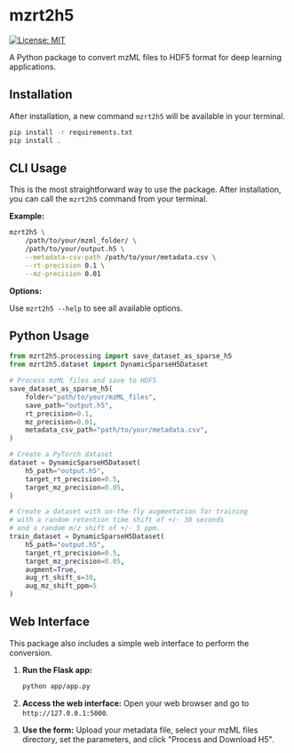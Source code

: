# mzrt2h5

[![License: MIT](https://img.shields.io/badge/License-MIT-yellow.svg)](https://opensource.org/licenses/MIT)

A Python package to convert mzML files to HDF5 format for deep learning applications.

## Installation

After installation, a new command `mzrt2h5` will be available in your terminal.

```bash
pip install -r requirements.txt
pip install .
```

## CLI Usage

This is the most straightforward way to use the package. After installation, you can call the `mzrt2h5` command from your terminal.

**Example:**

```bash
mzrt2h5 \
    /path/to/your/mzml_folder/ \
    /path/to/your/output.h5 \
    --metadata-csv-path /path/to/your/metadata.csv \
    --rt-precision 0.1 \
    --mz-precision 0.01
```

**Options:**

Use `mzrt2h5 --help` to see all available options.

## Python Usage

```python
from mzrt2h5.processing import save_dataset_as_sparse_h5
from mzrt2h5.dataset import DynamicSparseH5Dataset

# Process mzML files and save to HDF5
save_dataset_as_sparse_h5(
    folder="path/to/your/mzML_files",
    save_path="output.h5",
    rt_precision=0.1,
    mz_precision=0.01,
    metadata_csv_path="path/to/your/metadata.csv",
)

# Create a PyTorch dataset
dataset = DynamicSparseH5Dataset(
    h5_path="output.h5",
    target_rt_precision=0.5,
    target_mz_precision=0.05,
)

# Create a dataset with on-the-fly augmentation for training
# with a random retention time shift of +/- 30 seconds
# and a random m/z shift of +/- 5 ppm.
train_dataset = DynamicSparseH5Dataset(
    h5_path="output.h5",
    target_rt_precision=0.5,
    target_mz_precision=0.05,
    augment=True,
    aug_rt_shift_s=30,
    aug_mz_shift_ppm=5
)
```

## Web Interface

This package also includes a simple web interface to perform the conversion.

1.  **Run the Flask app:**
    ```bash
    python app/app.py
    ```

2.  **Access the web interface:**
    Open your web browser and go to `http://127.0.0.1:5000`.

3.  **Use the form:**
    Upload your metadata file, select your mzML files directory, set the parameters, and click "Process and Download H5".
